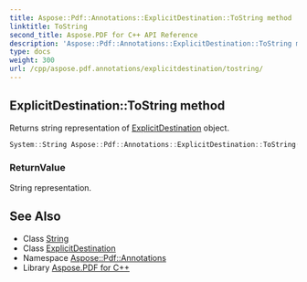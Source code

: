 ```yaml
---
title: Aspose::Pdf::Annotations::ExplicitDestination::ToString method
linktitle: ToString
second_title: Aspose.PDF for C++ API Reference
description: 'Aspose::Pdf::Annotations::ExplicitDestination::ToString method. Returns string representation of ExplicitDestination object in C++.'
type: docs
weight: 300
url: /cpp/aspose.pdf.annotations/explicitdestination/tostring/
---
```

## ExplicitDestination::ToString method


Returns string representation of [ExplicitDestination](../) object.

```cpp
System::String Aspose::Pdf::Annotations::ExplicitDestination::ToString() const override=0
```


### ReturnValue

String representation.

## See Also

* Class [String](../../../system/string/)
* Class [ExplicitDestination](../)
* Namespace [Aspose::Pdf::Annotations](../../)
* Library [Aspose.PDF for C++](../../../)
